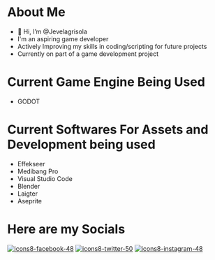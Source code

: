 # About Me
- 👋 Hi, I’m @Jevelagrisola
- I'm an aspiring game developer
- Actively Improving my skills in coding/scripting for future projects
- Currently on part of a game development project


# Current Game Engine Being Used
- GODOT

# Current Softwares For Assets and Development being used
- Effekseer
- Medibang Pro
- Visual Studio Code
- Blender
- Laigter
- Aseprite

# Here are my Socials
[<picture>![icons8-facebook-48](https://github.com/Jevelagrisola/Jevelagrisola/assets/127188275/9537ca84-a9dd-4a80-a51d-5057642cf601)</picture>](https://www.facebook.com/profile.php?id=100074966596396) [<picture>![icons8-twitter-50](https://github.com/Jevelagrisola/Jevelagrisola/assets/127188275/ef907dd4-4d2d-4473-a3ae-9e2e1cd91b1b)</picture>](https://twitter.com/Jevilonix) [<picture>![icons8-instagram-48](https://github.com/Jevelagrisola/Jevelagrisola/assets/127188275/2f3c3209-cd53-45d1-8c4e-d5c4cae3a10d)</picture>](https://www.instagram.com/jevilonix/)




<!---
Jevelagrisola/Jevelagrisola is a ✨ special ✨ repository because its `README.md` (this file) appears on your GitHub profile.
You can click the Preview link to take a look at your changes.
--->
